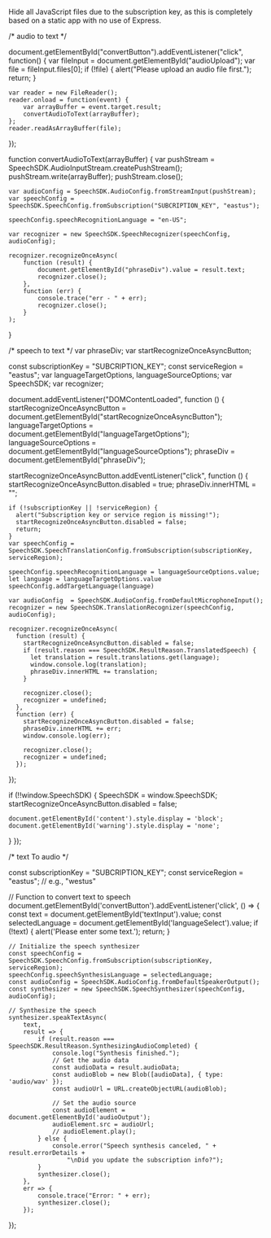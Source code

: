 Hide all JavaScript files due to the subscription key, as this is completely based on a static app with no use of Express.



/* audio to text */

document.getElementById("convertButton").addEventListener("click", function() {
    var fileInput = document.getElementById("audioUpload");
    var file = fileInput.files[0];
    if (!file) {
        alert("Please upload an audio file first.");
        return;
    }

    var reader = new FileReader();
    reader.onload = function(event) {
        var arrayBuffer = event.target.result;
        convertAudioToText(arrayBuffer);
    };
    reader.readAsArrayBuffer(file);
});

function convertAudioToText(arrayBuffer) {
    var pushStream = SpeechSDK.AudioInputStream.createPushStream();
    pushStream.write(arrayBuffer);
    pushStream.close();

    var audioConfig = SpeechSDK.AudioConfig.fromStreamInput(pushStream);
    var speechConfig = SpeechSDK.SpeechConfig.fromSubscription("SUBCRIPTION_KEY", "eastus");

    speechConfig.speechRecognitionLanguage = "en-US";
    
    var recognizer = new SpeechSDK.SpeechRecognizer(speechConfig, audioConfig);

    recognizer.recognizeOnceAsync(
        function (result) {
            document.getElementById("phraseDiv").value = result.text;
            recognizer.close();
        },
        function (err) {
            console.trace("err - " + err);
            recognizer.close();
        }
    );
}



/* speech to text */
var phraseDiv;
var startRecognizeOnceAsyncButton;

const subscriptionKey = "SUBCRIPTION_KEY";
const serviceRegion = "eastus";
var languageTargetOptions, languageSourceOptions;
var SpeechSDK;
var recognizer;

document.addEventListener("DOMContentLoaded", function () {
  startRecognizeOnceAsyncButton = document.getElementById("startRecognizeOnceAsyncButton");
  languageTargetOptions = document.getElementById("languageTargetOptions");
  languageSourceOptions = document.getElementById("languageSourceOptions");
  phraseDiv = document.getElementById("phraseDiv");

  startRecognizeOnceAsyncButton.addEventListener("click", function () {
    startRecognizeOnceAsyncButton.disabled = true;
    phraseDiv.innerHTML = "";

    if (!subscriptionKey || !serviceRegion) {
      alert("Subscription key or service region is missing!");
      startRecognizeOnceAsyncButton.disabled = false;
      return;
    }
    var speechConfig = SpeechSDK.SpeechTranslationConfig.fromSubscription(subscriptionKey, serviceRegion);

    speechConfig.speechRecognitionLanguage = languageSourceOptions.value;
    let language = languageTargetOptions.value
    speechConfig.addTargetLanguage(language)

    var audioConfig  = SpeechSDK.AudioConfig.fromDefaultMicrophoneInput();
    recognizer = new SpeechSDK.TranslationRecognizer(speechConfig, audioConfig);

    recognizer.recognizeOnceAsync(
      function (result) {
        startRecognizeOnceAsyncButton.disabled = false;
        if (result.reason === SpeechSDK.ResultReason.TranslatedSpeech) {
          let translation = result.translations.get(language);
          window.console.log(translation);
          phraseDiv.innerHTML += translation;
        }

        recognizer.close();
        recognizer = undefined;
      },
      function (err) {
        startRecognizeOnceAsyncButton.disabled = false;
        phraseDiv.innerHTML += err;
        window.console.log(err);

        recognizer.close();
        recognizer = undefined;
      });
  });

  if (!!window.SpeechSDK) {
    SpeechSDK = window.SpeechSDK;
    startRecognizeOnceAsyncButton.disabled = false;

    document.getElementById('content').style.display = 'block';
    document.getElementById('warning').style.display = 'none';
  }
});


/* text To audio */ 

const subscriptionKey = "SUBCRIPTION_KEY";
const serviceRegion = "eastus"; // e.g., "westus"

// Function to convert text to speech
document.getElementById('convertButton').addEventListener('click', () => {
    const text = document.getElementById('textInput').value;
    const selectedLanguage = document.getElementById('languageSelect').value;
    if (!text) {
        alert('Please enter some text.');
        return;
    }

    // Initialize the speech synthesizer
    const speechConfig = SpeechSDK.SpeechConfig.fromSubscription(subscriptionKey, serviceRegion);
    speechConfig.speechSynthesisLanguage = selectedLanguage;
    const audioConfig = SpeechSDK.AudioConfig.fromDefaultSpeakerOutput();
    const synthesizer = new SpeechSDK.SpeechSynthesizer(speechConfig, audioConfig);

    // Synthesize the speech
    synthesizer.speakTextAsync(
        text,
        result => {
            if (result.reason === SpeechSDK.ResultReason.SynthesizingAudioCompleted) {
                console.log("Synthesis finished.");
                // Get the audio data
                const audioData = result.audioData;
                const audioBlob = new Blob([audioData], { type: 'audio/wav' });
                const audioUrl = URL.createObjectURL(audioBlob);

                // Set the audio source
                const audioElement = document.getElementById('audioOutput');
                audioElement.src = audioUrl;
                // audioElement.play();
            } else {
                console.error("Speech synthesis canceled, " + result.errorDetails +
                    "\nDid you update the subscription info?");
            }
            synthesizer.close();
        },
        err => {
            console.trace("Error: " + err);
            synthesizer.close();
        });
});
